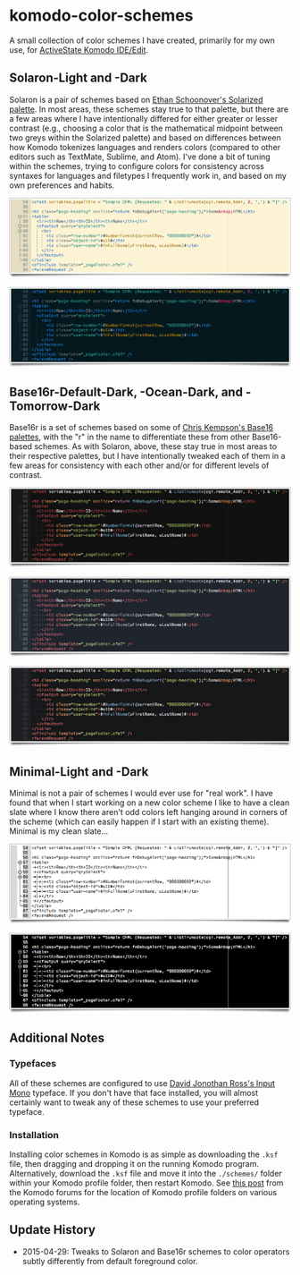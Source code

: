# komodo-color-schemes
A small collection of color schemes I have created, primarily for my own use, for [ActiveState Komodo IDE/Edit](http://komodoide.com/).

## Solaron-Light and -Dark
Solaron is a pair of schemes based on [Ethan Schoonover's Solarized palette](http://ethanschoonover.com/solarized). In most areas, these schemes stay true to that palette, but there are a few areas where I have intentionally differed for either greater or lesser contrast (e.g., choosing a color that is the mathematical midpoint between two greys within the Solarized palette) and based on differences between how Komodo tokenizes languages and renders colors (compared to other editors such as TextMate, Sublime, and Atom). I've done a bit of tuning within the schemes, trying to configure colors for consistency across syntaxes for languages and filetypes I frequently work in, and based on my own preferences and habits.

![Preview of Solaron-Light color scheme for Komodo](./_i/ke-solaronlight-20150404.png)

![Preview of Solaron-Dark color scheme for Komodo](./_i/ke-solarondark-20150404.png)

## Base16r-Default-Dark, -Ocean-Dark, and -Tomorrow-Dark
Base16r is a set of schemes based on some of [Chris Kempson's Base16 palettes](https://github.com/chriskempson/base16), with the "r" in the name to differentiate these from other Base16-based schemes. As with Solaron, above, these stay true in most areas to their respective palettes, but I have intentionally tweaked each of them in a few areas for consistency with each other and/or for different levels of contrast.

![Preview of Base16r-Default-Dark color scheme for Komodo](./_i/ke-base16rdefaultdark-20150412.png)

![Preview of Base16r-Ocean-Dark color scheme for Komodo](./_i/ke-base16roceandark-20150412.png)

![Preview of Base16r-Tomorrow-Dark color scheme for Komodo](./_i/ke-base16rtomorrowdark-20150412.png)

## Minimal-Light and -Dark
Minimal is not a pair of schemes I would ever use for "real work". I have found that when I start working on a new color scheme I like to have a clean slate where I know there aren't odd colors left hanging around in corners of the scheme (which can easily happen if I start with an existing theme). Minimal is my clean slate...

![Preview of Minimal-Light color scheme for Komodo](./_i/ke-minimallight-20150407.png)

![Preview of Minimal-Dark color scheme for Komodo](./_i/ke-minimaldark-20150407.png)

## Additional Notes
### Typefaces
All of these schemes are configured to use [David Jonothan Ross's Input Mono](http://input.fontbureau.com/) typeface. If you don't have that face installed, you will almost certainly want to tweak any of these schemes to use your preferred typeface.

### Installation
Installing color schemes in Komodo is as simple as downloading the `.ksf` file, then dragging and dropping it on the running Komodo program. Alternatively, download the `.ksf` file and move it into the `./schemes/` folder within your Komodo profile folder, then restart Komodo. See [this post](http://forum.komodoide.com/t/important-file-locations/489) from the Komodo forums for the location of Komodo profile folders on various operating systems.

## Update History

* 2015-04-29: Tweaks to Solaron and Base16r schemes to color operators subtly differently from default foreground color.
